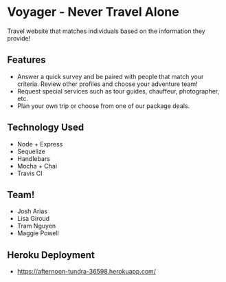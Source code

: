 
# Voyager - Never Travel Alone

Travel website that matches individuals based on the information they provide!

## Features
- Answer a quick survey and be paired with people that match your criteria. Review other profiles and choose your adventure team!
- Request special services such as tour guides, chauffeur, photographer, etc.
- Plan your own trip or choose from one of our package deals.

## Technology Used
- Node + Express
- Sequelize
- Handlebars
- Mocha + Chai
- Travis CI

## Team!
- Josh Arias
- Lisa Giroud
- Tram Nguyen
- Maggie Powell

## Heroku Deployment
- https://afternoon-tundra-36598.herokuapp.com/

